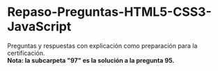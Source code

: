 # Repaso-Preguntas-HTML5-CSS3-JavaScript
Preguntas y respuestas con explicación como preparación para la certificación.       
****Nota: la subcarpeta "97" es la solución a la pregunta 95.****   
